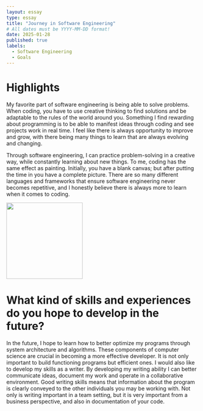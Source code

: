 ```yaml
---
layout: essay
type: essay
title: "Journey in Software Engineering"
# All dates must be YYYY-MM-DD format!
date: 2025-01-28
published: true
labels:
  - Software Engineering
  - Goals
---
```

# Highlights
My favorite part of software engineering is being able to solve problems. When coding, you have to use creative thinking to find solutions and be adaptable to the rules of the world around you. Something I find rewarding about programming is to be able to manifest ideas through coding and see projects work in real time. I feel like there is always opportunity to improve and grow, with there being many things to learn that are always evolving and changing. 

Through software engineering, I can practice problem-solving in a creative way, while constantly learning about new things. To me, coding has the same effect as painting. Initially, you have a blank canvas; but after putting the time in you have a complete picture. There are so many different languages and frameworks that ensure software engineering never becomes repetitive, and I honestly believe there is always more to learn when it comes to coding. 

<img width="200px" class="rounded float-start pe-4" src="https://static.vecteezy.com/system/resources/thumbnails/007/608/410/small_2x/looking-forward-to-the-future-of-business-with-ambitious-vision-strategy-career-goals-leadership-inspiration-motivation-ambition-or-the-decision-to-progress-confidently-vector.jpg">

# What kind of skills and experiences do you hope to develop in the future?
In the future, I hope to learn how to better optimize my programs through system architecture and algorithms. These components of computer science are crucial in becoming a more effective developer. It is not only important to build functioning programs but efficient ones. 
I would also like to develop my skills as a writer. By developing my writing ability I can better communicate ideas, document my work and operate in a collaborative environment. Good writing skills means that information about the program is clearly conveyed to the other individuals you may be working with. Not only is writing important in a team setting, but it is very important from a business perspective, and also in documentation of your code. 
